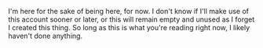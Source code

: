I'm here for the sake of being here, for now. 
I don't know if I'll make use of this account sooner or later, or this will remain empty and unused as I forget I created this thing.
So long as this is what you're reading right now, I likely haven't done anything.

<!---
aSong247/aSong247 is a ✨ special ✨ repository because its `README.md` (this file) appears on your GitHub profile.
You can click the Preview link to take a look at your changes.
--->
